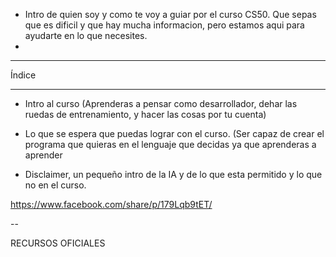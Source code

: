 - Intro de quien soy y como te voy a guiar por el curso CS50. Que sepas que es dificil y que hay mucha informacion, pero estamos aqui para ayudarte en lo que necesites.
-
___
Índice

--- 


- Intro al curso (Aprenderas a pensar como desarrollador, 
dehar las ruedas de entrenamiento, y hacer las cosas por tu cuenta)

- Lo que se espera que puedas lograr con el curso. 
(Ser capaz de crear el programa que quieras en el lenguaje que decidas ya que aprenderas a aprender

- Disclaimer, un pequeño intro de la IA y de 
lo que esta permitido y lo que no en el curso.


https://www.facebook.com/share/p/179Lqb9tET/

--

RECURSOS OFICIALES